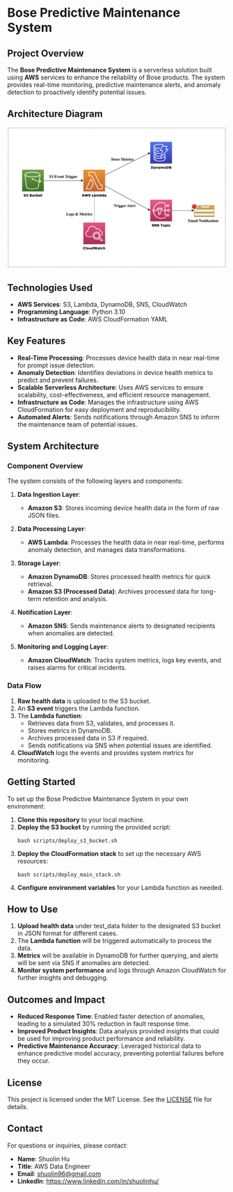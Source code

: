 # Bose Predictive Maintenance System

## Project Overview

The **Bose Predictive Maintenance System** is a serverless solution built using **AWS** services to enhance the reliability of Bose products. The system provides real-time monitoring, predictive maintenance alerts, and anomaly detection to proactively identify potential issues.

## Architecture Diagram

![Bose Predictive Maintenance System Architecture](architecture.png)

## Technologies Used

- **AWS Services**: S3, Lambda, DynamoDB, SNS, CloudWatch
- **Programming Language**: Python 3.10
- **Infrastructure as Code**: AWS CloudFormation YAML

## Key Features

- **Real-Time Processing**: Processes device health data in near real-time for prompt issue detection.
- **Anomaly Detection**: Identifies deviations in device health metrics to predict and prevent failures.
- **Scalable Serverless Architecture**: Uses AWS services to ensure scalability, cost-effectiveness, and efficient resource management.
- **Infrastructure as Code**: Manages the infrastructure using AWS CloudFormation for easy deployment and reproducibility.
- **Automated Alerts**: Sends notifications through Amazon SNS to inform the maintenance team of potential issues.

## System Architecture

### Component Overview

The system consists of the following layers and components:

1. **Data Ingestion Layer**:
   - **Amazon S3**: Stores incoming device health data in the form of raw JSON files.

2. **Data Processing Layer**:
   - **AWS Lambda**: Processes the health data in near real-time, performs anomaly detection, and manages data transformations.

3. **Storage Layer**:
   - **Amazon DynamoDB**: Stores processed health metrics for quick retrieval.
   - **Amazon S3 (Processed Data)**: Archives processed data for long-term retention and analysis.

4. **Notification Layer**:
   - **Amazon SNS**: Sends maintenance alerts to designated recipients when anomalies are detected.

5. **Monitoring and Logging Layer**:
   - **Amazon CloudWatch**: Tracks system metrics, logs key events, and raises alarms for critical incidents.

### Data Flow

1. **Raw health data** is uploaded to the S3 bucket.
2. An **S3 event** triggers the Lambda function.
3. The **Lambda function**:
   - Retrieves data from S3, validates, and processes it.
   - Stores metrics in DynamoDB.
   - Archives processed data in S3 if required.
   - Sends notifications via SNS when potential issues are identified.
4. **CloudWatch** logs the events and provides system metrics for monitoring.

## Getting Started

To set up the Bose Predictive Maintenance System in your own environment:

1. **Clone this repository** to your local machine.
2. **Deploy the S3 bucket** by running the provided script:
   ```
   bash scripts/deploy_s3_bucket.sh
   ```
3. **Deploy the CloudFormation stack** to set up the necessary AWS resources:
   ```
   bash scripts/deploy_main_stack.sh
   ```
4. **Configure environment variables** for your Lambda function as needed.

## How to Use

1. **Upload health data** under test_data folder to the designated S3 bucket in JSON format for different cases.
2. The **Lambda function** will be triggered automatically to process the data.
3. **Metrics** will be available in DynamoDB for further querying, and alerts will be sent via SNS if anomalies are detected.
4. **Monitor system performance** and logs through Amazon CloudWatch for further insights and debugging.

## Outcomes and Impact

- **Reduced Response Time**: Enabled faster detection of anomalies, leading to a simulated 30% reduction in fault response time.
- **Improved Product Insights**: Data analysis provided insights that could be used for improving product performance and reliability.
- **Predictive Maintenance Accuracy**: Leveraged historical data to enhance predictive model accuracy, preventing potential failures before they occur.

## License

This project is licensed under the MIT License. See the [LICENSE](LICENSE) file for details.

## Contact

For questions or inquiries, please contact:

- **Name**: Shuolin Hu
- **Title**: AWS Data Engineer
- **Email**: shuolin96@gmail.com
- **Linkedln**: https://www.linkedin.com/in/shuolinhu/
